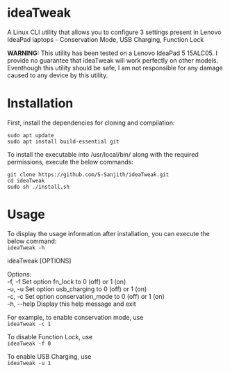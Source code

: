 # ideaTweak
A Linux CLI utility that allows you to configure 3 settings present in Lenovo IdeaPad laptops - Conservation Mode, USB Charging, Function Lock  

**WARNING:** This utility has been tested on a Lenovo IdeaPad 5 15ALC05. I provide no guarantee that ideaTweak will work perfectly on other models. Eventhough this utility should be safe, I am not responsible for any damage caused to any device by this utility.

# Installation

First, install the dependencies for cloning and compilation:
```
sudo apt update
sudo apt install build-essential git
```

To install the executable into /usr/local/bin/ along with the required permissions, execute the below commands:
```
git clone https://github.com/S-Sanjith/ideaTweak.git
cd ideaTweak
sudo sh ./install.sh
```
# Usage

To display the usage information after installation, you can execute the below command:  
`ideaTweak -h`  

ideaTweak [OPTIONS]

Options:  
-f, -f <VALUE>   Set option fn_lock to 0 (off) or 1 (on)  
-u, -u <VALUE>   Set option usb_charging to 0 (off) or 1 (on)  
-c, -c <VALUE>   Set option conservation_mode to 0 (off) or 1 (on)  
-h, --help               Display this help message and exit

For example, to enable conservation mode, use  
`ideaTweak -c 1`

To disable Function Lock, use  
`ideaTweak -f 0`

To enable USB Charging, use  
`ideaTweak -u 1`
